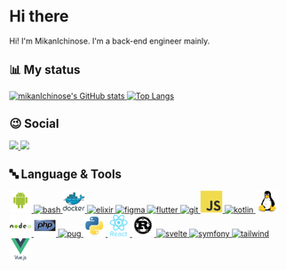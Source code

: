 <!--
**Solenoidal/Solenoidal** is a ✨ _special_ ✨ repository because its `README.md` (this file) appears on your GitHub profile.
-->

<link href="https://unpkg.com/tailwindcss@^2/dist/tailwind.min.css" rel="stylesheet">

# Hi there

Hi! I'm MikanIchinose. I'm a back-end engineer mainly.

## 📊 My status

<div
    class="flex w-full"
>
<a
    href="https://github.com/anuraghazra/github-readme-stats"
    class="mr-2">
    <img
        src="https://github-readme-stats.vercel.app/api?username=mikanIchinose&show_icons=true&theme=vue"
        alt="mikanIchinose's GitHub stats"
        class = "h-full"/>
</a>
<a
    href="https://github.com/anuraghazra/github-readme-stats"
    class="">
    <img
        src="https://github-readme-stats.vercel.app/api/top-langs/?username=mikanIchinose&layout=compact&langs_count=5&theme=vue"
        alt="Top Langs"
        class = "h-full"/>
</a>
</div>

## 😉 Social

<p class="flex">
    <a href="https://twitter.com/maruisannsimai">
        <img
            src="https://img.shields.io/badge/solenoid-%231DA1F2?&style=for-the-badge&logo=twitter&logoColor=white"
            class="h-10 mr-3"
        />
    </a>
    <a href="https://www.youtube.com/channel/UCaU3F1KA55grlJPisbntQpA">
        <img
            src="https://img.shields.io/badge/youtube-red?&style=for-the-badge&logo=youtube&logoColor=white"
            class="h-10"
        />
    </a>
</p>

## 🔤 Language & Tools

<p align="left">
<a href="https://developer.android.com" target="_blank">
<img src="https://raw.githubusercontent.com/devicons/devicon/master/icons/android/android-original-wordmark.svg" alt="android" width="40" height="40"/>
</a>
<a href="https://www.gnu.org/software/bash/" target="_blank">
<img src="https://www.vectorlogo.zone/logos/gnu_bash/gnu_bash-icon.svg" alt="bash" width="40" height="40"/>
</a>
<a href="https://www.docker.com/" target="_blank">
<img src="https://raw.githubusercontent.com/devicons/devicon/master/icons/docker/docker-original-wordmark.svg" alt="docker" width="40" height="40"/>
</a>
<a href="https://elixir-lang.org" target="_blank">
<img src="https://www.vectorlogo.zone/logos/elixir-lang/elixir-lang-icon.svg" alt="elixir" width="40" height="40"/>
</a>
<a href="https://www.figma.com/" target="_blank">
<img src="https://www.vectorlogo.zone/logos/figma/figma-icon.svg" alt="figma" width="40" height="40"/>
</a>
<a href="https://flutter.dev" target="_blank">
<img src="https://www.vectorlogo.zone/logos/flutterio/flutterio-icon.svg" alt="flutter" width="40" height="40"/>
</a>
<a href="https://git-scm.com/" target="_blank">
<img src="https://www.vectorlogo.zone/logos/git-scm/git-scm-icon.svg" alt="git" width="40" height="40"/>
</a>
<a href="https://developer.mozilla.org/en-US/docs/Web/JavaScript" target="_blank">
<img src="https://raw.githubusercontent.com/devicons/devicon/master/icons/javascript/javascript-original.svg" alt="javascript" width="40" height="40"/>
</a>
<a href="https://kotlinlang.org" target="_blank">
<img src="https://www.vectorlogo.zone/logos/kotlinlang/kotlinlang-icon.svg" alt="kotlin" width="40" height="40"/>
</a>
<a href="https://www.linux.org/" target="_blank">
<img src="https://raw.githubusercontent.com/devicons/devicon/master/icons/linux/linux-original.svg" alt="linux" width="40" height="40"/>
</a>
<a href="https://nodejs.org" target="_blank">
<img src="https://raw.githubusercontent.com/devicons/devicon/master/icons/nodejs/nodejs-original-wordmark.svg" alt="nodejs" width="40" height="40"/>
</a>
<a href="https://www.php.net" target="_blank">
<img src="https://raw.githubusercontent.com/devicons/devicon/master/icons/php/php-original.svg" alt="php" width="40" height="40"/>
</a>
<a href="https://pugjs.org" target="_blank">
<img src="https://cdn.worldvectorlogo.com/logos/pug.svg" alt="pug" width="40" height="40"/>
</a>
<a href="https://www.python.org" target="_blank">
<img src="https://raw.githubusercontent.com/devicons/devicon/master/icons/python/python-original.svg" alt="python" width="40" height="40"/>
</a>
<a href="https://reactjs.org/" target="_blank">
<img src="https://raw.githubusercontent.com/devicons/devicon/master/icons/react/react-original-wordmark.svg" alt="react" width="40" height="40"/>
</a>
<a href="https://www.rust-lang.org" target="_blank">
<img src="https://raw.githubusercontent.com/devicons/devicon/master/icons/rust/rust-plain.svg" alt="rust" width="40" height="40"/>
</a>
<a href="https://svelte.dev" target="_blank">
<img src="https://upload.wikimedia.org/wikipedia/commons/1/1b/Svelte_Logo.svg" alt="svelte" width="40" height="40"/>
</a>
<a href="https://symfony.com" target="_blank">
<img src="https://symfony.com/logos/symfony_black_03.svg" alt="symfony" width="40" height="40"/>
</a>
<a href="https://tailwindcss.com/" target="_blank">
<img src="https://www.vectorlogo.zone/logos/tailwindcss/tailwindcss-icon.svg" alt="tailwind" width="40" height="40"/>
</a>
<a href="https://vuejs.org/" target="_blank">
<img src="https://raw.githubusercontent.com/devicons/devicon/master/icons/vuejs/vuejs-original-wordmark.svg" alt="vuejs" width="40" height="40"/>
</a>
</p>
